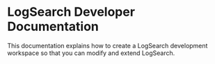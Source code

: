 # LogSearch Developer Documentation

This documentation explains how to create a LogSearch development workspace so that you can modify and extend LogSearch.